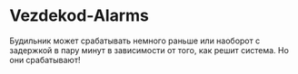 # Vezdekod-Alarms
Будильник может срабатывать немного раньше или наоборот с задержкой в пару минут в зависимости от того, как решит система. Но они срабатывают!
